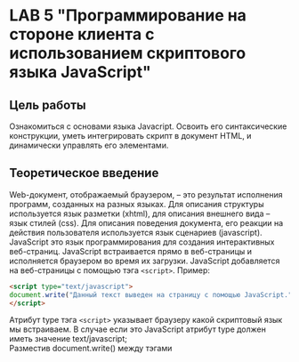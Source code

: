 # LAB 5 "Программирование на стороне клиента с использованием скриптового языка JavaScript"

## Цель работы
Ознакомиться с основами языка Javacript. Освоить его синтаксические конструкции, уметь интегрировать скрипт в документ HTML, и динамически управлять его элементами.

## Теоретическое введение
Web-документ, отображаемый браузером, – это результат исполнения программ, созданных на разных языках. Для описания структуры используется язык разметки (xhtml), для описания внешнего вида – язык стилей (css). Для описания поведения документа, его реакции на действия пользователя используется язык сценариев (javascript).  
JavaScript это язык программирования для создания интерактивных веб-страниц. JavaScript встраивается прямо в
веб-страницы и исполняется браузером во время их загрузки. JavaScript добавляется на веб-страницы с помощью тэга `<script>`.
Пример:
```html
<script type="text/javascript">
document.write("Данный текст выведен на страницу с помощью JavaScript.");
</script>
```
Атрибут type тэга `<script>` указывает браузеру какой скриптовый язык мы встраиваем. В случае если это JavaScript атрибут type должен иметь значение text/javascript;  
Разместив document.write() между тэгами <script> и `</script>` мы сообщаем браузеру обрабатывать ее как команду JavaScript, поэтому после загрузки страницы браузер выведет: "Данный текст выведен на страницу с помощью JavaScript.".
Чтобы JavaScript код не смешивался с HTML разметкой необходимо размещать его в секции head.  
Если размещать JavaScript в самом конце секции body, то скрипт не начнет выполняться до полной загрузки документа и
это не приведет к возможным ошибкам. JavaScript код необязательно должен непосредственно содержаться в HTML документе, он также может храниться во внешнем текстовом файле с расширением .js.
Использовать внешние файлы скриптов удобно в случаях, когда необходимо определять код, который будет работать на нескольких страницах веб-сайта. Внешние скрипты, также, как и обычные подключаются к страницам с помощью тэга <script> однако в этом случае содержимое тэга должно оставаться пустым и к нему должен быть добавлен атрибут src содержащий адрес внешнего .js
файла.

### Синтаксис языка
JavaScript – зависит от регистра. Имена JavaScript и Javascript - разные имена! Все ключевые слова используют только нижний регистр. Требования к именам переменных такие же, как в Паскале. Операторы разделяются точкой с запятой, которую можно опустить, если оператор заканчивается символом новой строки (Enter). Комментарии:
*	// однострочный комментарий,
*	/*
*	..многострочный комментарий
*	*/


### Типы данных
Переменные не имеют строгой типизации. Объявляются с помощью оператора let, который можно опускать, за исключением объявления локальных переменных в теле функции. Возможно объявление c одновременной инициализацией, например:
let s = 123	//объявляется целочисленная переменная x, имею- щая десятичное значение 123
let d=3.14 //объявляется переменная с плавающей точкой име- ющая десятичное значение
let str1='Строковая переменная'
let p=true //объявляется логическая переменная
Тип переменной может изменяться в процессе выполнения программы. Если в выражении содержатся и числовые и строковые переменные, то числовые переменные автоматически приводятся к строковому виду.


### Математические операции
Сложение	x=100+5, str2=’Начало’ + ’ конец’	  
Вычитание	X=100-5  
Умножение	X=2*3	  
Деление	X=12/2	  
Остаток от деления (аналогично mod)	X=16%3  
Значение увеличивается на 1	X=2; X++;  
Значение уменьшается на 1	X=2; X––;  

### Операции сравнения
Равно	Х==10  
Не равно	X!=5  
Больше	X>0  
Меньше	X<4  
Больше либо равно	X>=Y  
Меньше либо равно	X<=5  

### Логические операции
Аналогично	логической операции and	X>=2 && y>=2  
Аналогично	логической операции or	x>0 || y>0  
Аналогично	логической операции not	!(1 < x && x < 10)  

### Операторы присваивания
Присваивает значение переменной	Х=1000;  
Увеличивает значение переменной на указанную величину	X=1000; Х+=100;  
Уменьшает	значение	переменной на указанную величину	X=1000; Х-=12;  
Умножает значение переменной на указанную величину	X=1000; Х*=2;  
Делит значение переменной на указанную величину	X=1000; Х/=2;  
Делит значение переменной на указанную величину и возвращает остаток	X=1000; Х%=5;  

### Условный оператор
```js
if (a==2)
  z=2;
else
  z=3;

if (x>=2 && x<=6) {
  y=0;
  z=1;
}
else {
  y=1;
  z=0;
}
```
В JavaScript	существует 3 функции (метода), позволяющие пользователю выводить диалоговые окна:
* Метод alert используется для вывода простейшего диалогового окна, содержащего текст сообщения и единственную кнопку "Ok". Программа выводит сообщение и ожидает нажатия кнопки. После нажатия на кнопку, программа начинает выполняться дальше. Текст сообщения может сцепляться с любой текстовой пере- менной с помощью знака «+». Чтобы текст выводился в несколько строк используют символы «\n».
* Метод confirm используется в тех случаях, когда пользователь должен сделать выбор. Метод confirm позволяет пользователю вывести диалоговое окно, содержащее текст вопроса и кнопки "OК" и "Отмена". "OК" соответствует значению true, "Отмена" - значению false.
* Метод prompt используется в тех случаях, когда пользователю нужно ввести значение в переменную. В окно выводится сообщение «строка1», в поле ввода помещается умалчиваемое значение «строка2». Этот метод позволяет вывести диалоговое окно запроса на ввод данных. Результат работы функции присваивают переменной строкового типа.

Если введенные данные нужно использовать в арифметических выражениях, необходимо выполнить преобразование введенной строки к числовому типу. Это можно сделать при помощи следующих функций: parseInt("строка") - преобразует строку в целое число; parseFloat("строка") - преобразует строку в число с плавающей точкой.  
JavaScript это объектно-ориентированный язык. Основной единицей в объектно-ориентированном языке является объект, который объединяет в себе данные (свойства) и средства обработки этих данных (методы). Если говорить образно, то объекты – это «существительные», свойства объекта – это «прилагательные», а методы объекта – это «глаголы». Значения свойств объектов можно изменять.
Про JavaScript говорят, что в нем все объект. А именно: объектами являются окно, в котором открывается документ, сам документ, все элементы документа и даже свойства этих элементов. Есть также специальные встроенные объекты. Для упорядочивания огромного количества объектов создатели браузеров придумали объектную модель документа. Эта модель является структурой организации объектов на странице.
Объект document соответствует всему HTML-документу.  
Изучим один метод этого объекта, позволяющий динамически формировать документ.  
* Метод document.write(“строка html-кода”) - выводит строку в окно документа.
* Метод document.writeln (“строка html-кода”) - выводит строку в окно документа, в конце выводится символ "пробел".
Метод, применяемый к объекту, пишется после имени объекта через точку.  
Содержимое строки должно быть в кавычках или это может быть объединение (сумма) нескольких строк или строковых переменных.
Строка должна содержать элементы разметки страницы (теги и их содержимое). Метод исполняется в процессе загрузки документа.

### Оператор цикла for
1.	Возможен цикл с любым шагом.
2.	Отсутствует do.
3.	Начальное и конечное значение параметра, а также шаг указываются в скобках в заголовке цикла.
4.	Вместо операторных скобок (begin end) с той же целью используются фигурные скобки.

```js
let num = 3;
for (let i = 0; i < num; i++) {
  document.write(`<p>String number ${i}</p>`);
}
```
## Порядок выполнение
1. Окна оповещения используются в случаях, когда необходимо, чтобы пользователь обязательно обратил внимание на определенную информацию. Когда окно оповещения будет вызвано пользователь должен будет нажать кнопку "OK" для, того чтобы продолжить просмотр страницы. Выведем окно с помощью следующего кода:
```html
<html>
<head>
<script type='text/javascript'>
function example(){
  alert('Если Вы видите это сообщение, значит страница была полностью загружена.');
}
</script>
</head>
<body onload='example()'>
</body>
</html>
```
2. Окна подтверждения используются в случаях, когда необходимо, чтобы пользователь подтвердил или отклонил что-либо. Когда окно подтверждения будет вызвано пользователь должен будет нажать либо "OK", либо "Отмена", чтобы продолжить. Если пользователь нажмет "OK" вернется true (истина), если пользователь нажмет "Отмена" вернется false (ложь). Напишем следующий код:
```html
<html>
<head>
<script type='text/javascript'>
function popBox(){
 x=confirm("Нажмите на любую кнопку");
 if (x==true){
 document.write('Вы нажали OK');
 }
 else {
 document.write('Вы нажали Отмена.');
 }
}
</script>
</head>
<body onload='popBox()'>
</body>
</html>
```
3. Окна запроса используются в случаях, когда от пользователя необходимо получить определенную информацию. Когда окно запроса будет вызвано пользователь должен будет ввести определенные данные и нажать на "OK". Если пользователь не хочет вводить данные он может нажать "Отмена" и окно сразу будет закрыто. Если пользователь введет что-либо в окно и нажмет "OK" будет возвращено введенное пользователем значение, если пользователь нажмет "Отмена", то будет возвращено null. Напишем следующий код:
```html
<html>
<head>
<script type='text/javascript'>
//Функция будет вызвана после загрузки страницы
function popBox1()
{
 ex1=prompt("Введите Ваше имя:", "Дмитрий");
 document.write('Ваше имя: '+ex1);
}
</script>
</head>
<body onload='popBox1()'>
</body>
</html>
```
4. Используем цикл while для вывода текста:
```js
count = 1;
while (count< 5) {
  document.write("Счетчик " + count + "<BR>");
  count++; )
  document .write ( "<BRxBR>") ;
count = 0;
while (count< 5) {
  count++;
  document.write("Счетчик " + count + "<BR>");
}
```
5. Напишем более сложный скрипт поиска слова в массиве:
```js
function find_month() {
  month = prompt("Введите месяц: ");
  if (month) {
    let months = ['january', 'february', 'march', 'april', 'may', 'june', 'july', 'august', 'september', 'october', 'november', 'december'];
    var i = NaN;
    list = months.join("$");
    position = list.indexOf(month);
    if (position > -1) {
      var ind = 0;
      if (position) {
        sub_list = list.substring(0, position);
        sub_array = sub_list.split("$");
        ind = sub_array.length - 1;
      } 
      alert("Месяц " + months[ind] + " в массиве находится под индексом " + ind);  
    }
    else
      alert("Месяц " + month + " в массиве отсутствует");
  }
}

find_month();
```
6, Динамическое создание таблицы по данным многомерного массива. В основной раздел Web-страницы добавляется пустая таблица под именем tb. Затем выполняется код сценария, в котором прежде всего создается и заполняется данными многомерный массив arData. В следующих строках сценария выполняется конструкция из двух вложенных циклов for. Первый цикл добавляет в таблицу новую строку, тогда как следующий цикл заполняет строку таблицы ячейками и присваивает им значения из массива.
```html
<BODY>
<TABLE NAME='tb' ID='tb' BORDER=1></TABLE>
<SCRIPT>
arData = new Array(3);
arData[0] = new Array("1","2","3","4","5");
arData[1] = new Array("a","б","в","г","д");
arData[2] = new Array("@","#","$","%","&");
for (i = 0; i < arData.length; i++) {
  tb.insertRow(i);
  for (j = 0; j < arData[i].length; j++) {
    tb.rows[i].insertCell(j ) ;
    tb.rows[i].cells[j].width = 50;
    tb.rows[i].cells[j].align = 'center';
    tb.rows[i].cells[j].innerText = arData[i][j];
  }
}
</SCRIPT>
</BODY>
```
7. Динамическое добавление строк в таблицу. В функцию передаются значения полей Имя, Фамилия и Отчество. В первой строке функции add_entry в таблицу добавляется новая строка. Указан индекс ввода – 1. Таким образом, каждый щелчок на кнопке будет
вставлять новую строку под строкой заголовка, смещая все остальные строки вниз. Обратите внимание: нумерация строк, как и ячеек, начинается с числа 0, т.е. первая строка в таблице является нулевой. Номер последней строки равняется числу строк таблицы минус единица. Если индекс окажется больше этого числа, строка не будет добавлена в таблицу. Затем происходит добавление ячеек в новую строку и ввод соответствующего текста. Все ячейки вводятся под индексом 0, и каждая новая ячейка смещает предыдущие вправо по строке. Поэтому первой добавленной ячейке мы присваиваем текст последней ячейки в строке. Попробуйте самостоятельно изменить код таким образом, чтобы ячейки вводились в строку последовательно, с первой по последнюю.
```html
<script>
function add_entry(surname, name, middle) {
row = table.insertRow(1);
cell3 = row.insertCell(0);
cell3.innerText = middle;
cell2 = row.insertCell(0);
cell2.innerText = name;
cell1 = row.insertCell(0);
cell1.innerText = surname;
}
</script>
<Form>
<br>Фамилия
&nbsp;&nbsp;&nbsp;&nbsp;&nbsp;&nbsp;&nbsp;&nbsp;&nbsp;&nbsp;&nbsp;
&nbsp;&nbsp;&nbsp;&nbsp;&nbsp;&nbsp;&nbsp;&nbsp;&nbsp;Имя
&nbsp;&nbsp;&nbsp;&nbsp;&nbsp;&nbsp;&nbsp;&nbsp;&nbsp;&nbsp;&nbsp;
&nbsp;&nbsp;&nbsp;&nbsp;&nbsp;&nbsp;&nbsp;&nbsp;&nbsp;
&nbsp;&nbsp;&nbsp;&nbsp;&nbsp;&nbsp;&nbsp; Отчество
<BR>
<INPUT Type='text' Value="Иванов" name='s' ID='s'>&nbsp;
<INPUT Type='text' Value="Иван" Name='n' ID='n'>&nbsp;
<INPUT Type='text' Value="Иванович" Name='m' ID='m'>
<br><INPUT TYPE='button' Value='добавьте данные в таблицу'
ONCLICK = "add_entry(s.value,n.value,m.value)">
</form>
<br>
<table Name='table' ID='table' border=1>
<tr><td>Фамилия</td><TD>Имя</td><TD>Отчество</td>
</tr>
</table>
```
8. Посчитаем количество дней, оставшихся до Нового года.
```html
<HTML>
<HEAD>
<TITLE>Выбор фона</TITLE>
<SCRIPT>
function count() {
 now = new Date();
 setdate = new Date("Jan 1 2022 00:00:00");
 setdate.setFullYear(now.getFullYear() + 1);
 day = (now - setdate) / 1000 / 60 / 60 / 24;
 day = Math.round(day);
 document.write("До Нового года осталось " + " <b>" + day + "</b>" + " дней!");
}
</SCRIPT>
<FORM>
Щелкните на кнопке:
<BR><INPUT TYPE=button ONCLICK="count()" VALUE="Результат">
</BODY>
</HTML>
```
## Содержание отчёта
